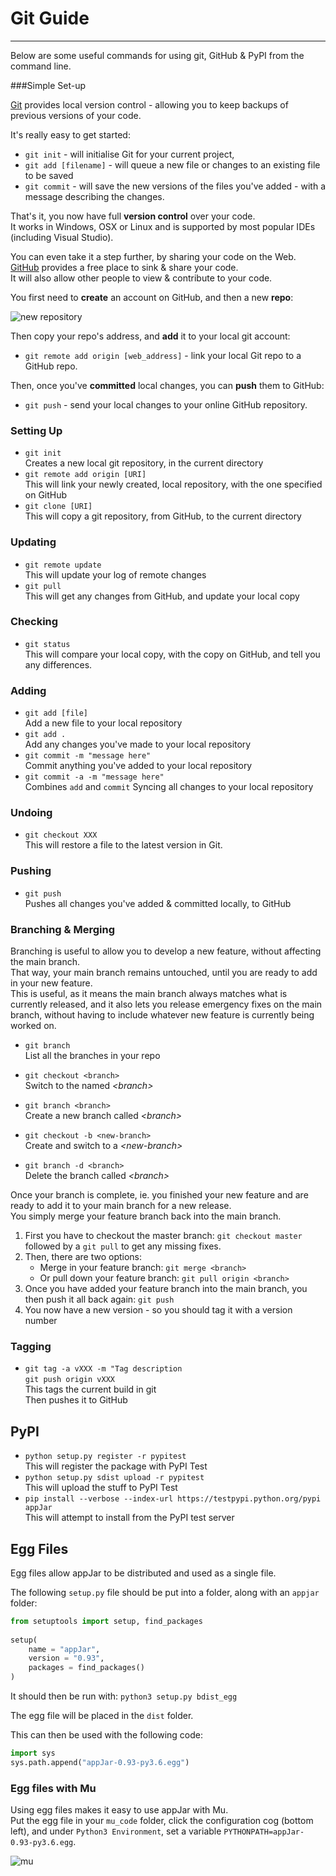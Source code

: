 # Git Guide
----  
Below are some useful commands for using git, GitHub & PyPI from the command line.  

###Simple Set-up

[Git](https://git-scm.com/) provides local version control - allowing you to keep backups of previous versions of your code.  

It's really easy to get started:  

* `git init` - will initialise Git for your current project,  
* `git add [filename]` - will queue a new file or changes to an existing file to be saved  
* `git commit` - will save the new versions of the files you've added - with a message describing the changes.  

That's it, you now have full **version control** over your code.  
It works in Windows, OSX or Linux and is supported by most popular IDEs (including Visual Studio).  

You can even take it a step further, by sharing your code on the Web.  
[GitHub](http://github.com) provides a free place to sink & share your code.  
It will also allow other people to view & contribute to your code.  

You first need to **create** an account on GitHub, and then a new **repo**:  

![new repository](/img/git/repoCreate.png)  

Then copy your repo's address, and **add** it to your local git account:  

* `git remote add origin [web_address]` - link your local Git repo to a GitHub repo.  

Then, once you've **committed** local changes, you can **push** them to GitHub:  

* `git push` - send your local changes to your online GitHub repository.  

### Setting Up  
* `git init`  
Creates a new local git repository, in the current directory  
* `git remote add origin [URI]`  
This will link your newly created, local repository, with the one specified on GitHub  
* `git clone [URI]`  
This will copy a git repository, from GitHub, to the current directory  

### Updating
* `git remote update`  
This will update your log of remote changes  
* `git pull`  
This will get any changes from GitHub, and update your local copy  

### Checking  
* `git status`  
This will compare your local copy, with the copy on GitHub, and tell you any differences.  

### Adding  
* `git add [file]`  
Add a new file to your local repository  
* `git add .`  
Add any changes you've made to your local repository  
* `git commit -m "message here"`  
Commit anything you've added to your local repository  
* `git commit -a -m "message here"`  
Combines `add` and `commit` Syncing all changes to your local repository  

### Undoing  
* `git checkout XXX`  
This will restore a file to the latest version in Git.  

### Pushing  
* `git push`  
Pushes all changes you've added & committed locally, to GitHub  

### Branching & Merging  

Branching is useful to allow you to develop a new feature, without affecting the main branch.  
That way, your main branch remains untouched, until you are ready to add in your new feature.  
This is useful, as it means the main branch always matches what is currently released, and it also lets you release emergency fixes on the main branch, without having to include whatever new feature is currently being worked on.  

* `git branch`  
List all the branches in your repo  

* `git checkout <branch>`  
Switch to the named *&lt;branch&gt;*  

* `git branch <branch>`  
Create a new branch called *&lt;branch&gt;*  

* `git checkout -b <new-branch>`  
Create and switch to a *&lt;new-branch&gt;*  

* `git branch -d <branch>`  
Delete the branch called *&lt;branch&gt;*  

Once your branch is complete, ie. you finished your new feature and are ready to add it to your main branch for a new release.  
You simply merge your feature branch back into the main branch.  

1. First you have to checkout the master branch: `git checkout master` followed by a `git pull` to get any missing fixes.  
2. Then, there are two options:  
    * Merge in your feature branch: `git merge <branch>`  
    * Or pull down your feature branch: `git pull origin <branch>`  
3. Once you have added your feature branch into the main branch, you then push it all back again: `git push`  
4. You now have a new version - so you should tag it with a version number  

### Tagging
* `git tag -a vXXX -m "Tag description`  
`git push origin vXXX`  
This tags the current build in git  
Then pushes it to GitHub

## PyPI  
* `python setup.py register -r pypitest`  
This will register the package with PyPI Test  
* `python setup.py sdist upload -r pypitest`  
This will upload the stuff to PyPI Test  
* `pip install --verbose --index-url https://testpypi.python.org/pypi appJar  `  
This will attempt to install from the PyPI test server  

## Egg Files
Egg files allow appJar to be distributed and used as a single file.  

The following `setup.py` file should be put into a folder, along with an `appjar` folder:

```python
from setuptools import setup, find_packages
 
setup(
    name = "appJar",
    version = "0.93",
    packages = find_packages()
)
```

It should then be run with: `python3 setup.py bdist_egg`

The egg file will be placed in the `dist` folder.

This can then be used with the following code:
```python
import sys
sys.path.append("appJar-0.93-py3.6.egg")
```

### Egg files with Mu
Using egg files makes it easy to use appJar with Mu.  
Put the egg file in your `mu_code` folder, click the configuration cog (bottom left), and under `Python3 Environment`, set a variable `PYTHONPATH=appJar-0.93-py3.6.egg`.  

![mu](/img/mu.png)  
